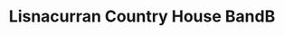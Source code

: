 ---
title: "Lisnacurran Country House BandB"
address: "6, Listullycurran Road, Dromore, Co. Down, BT25 1RB"
tel: "0845 080 5104"
county: "Down"
category: "Hotels"
type: "Content"
lat: "054.4383310000"
lng: "-006.1285740000"
---